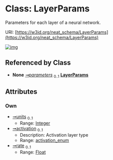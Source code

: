 
# Class: LayerParams


Parameters for each layer of a neural network.

URI: [https://w3id.org/neat_schema/LayerParams](https://w3id.org/neat_schema/LayerParams)


[![img](https://yuml.me/diagram/nofunky;dir:TB/class/[Layer]++-%20parameters%200..1>[LayerParams&#124;units:integer%20%3F;activation:activation_enum%20%3F;rate:float%20%3F],[Layer])](https://yuml.me/diagram/nofunky;dir:TB/class/[Layer]++-%20parameters%200..1>[LayerParams&#124;units:integer%20%3F;activation:activation_enum%20%3F;rate:float%20%3F],[Layer])

## Referenced by Class

 *  **None** *[➞parameters](layer__parameters.md)*  <sub>0..1</sub>  **[LayerParams](LayerParams.md)**

## Attributes


### Own

 * [➞units](layerParams__units.md)  <sub>0..1</sub>
     * Range: [Integer](types/Integer.md)
 * [➞activation](layerParams__activation.md)  <sub>0..1</sub>
     * Description: Activation layer type
     * Range: [activation_enum](activation_enum.md)
 * [➞rate](layerParams__rate.md)  <sub>0..1</sub>
     * Range: [Float](types/Float.md)
